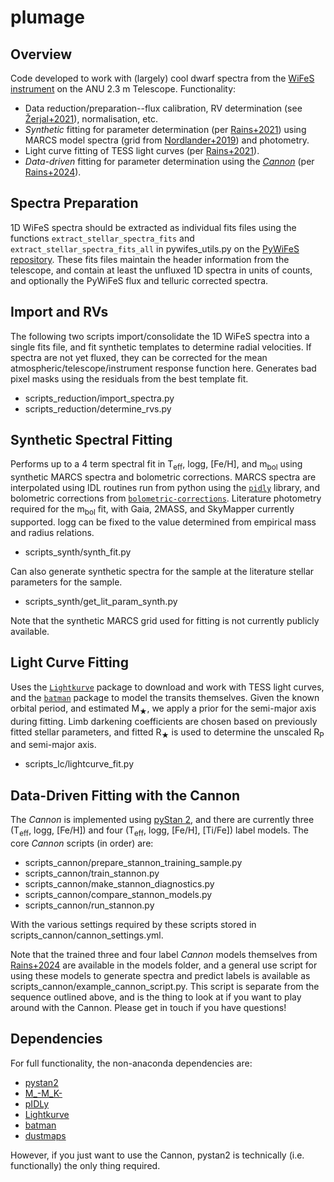 # plumage
## Overview
Code developed to work with (largely) cool dwarf spectra from the [WiFeS instrument](https://rsaa.anu.edu.au/observatories/instruments/wide-field-spectrograph-wifes) on the ANU 2.3 m Telescope. Functionality:
- Data reduction/preparation--flux calibration, RV determination (see [Žerjal+2021](https://ui.adsabs.harvard.edu/abs/2021MNRAS.503..938Z/abstract)), normalisation, etc.
- _Synthetic_ fitting for parameter determination (per [Rains+2021](https://ui.adsabs.harvard.edu/abs/2021MNRAS.504.5788R/abstract)) using MARCS model spectra (grid from [Nordlander+2019](https://ui.adsabs.harvard.edu/abs/2019MNRAS.488L.109N/abstract)) and photometry.
- Light curve fitting of TESS light curves (per [Rains+2021](https://ui.adsabs.harvard.edu/abs/2021MNRAS.504.5788R/abstract)).
- _Data-driven_ fitting for parameter determination using the [_Cannon_](https://ui.adsabs.harvard.edu/abs/2015ApJ...808...16N/abstract) (per [Rains+2024](https://doi.org/10.1093/mnras/stae560)).

## Spectra Preparation
1D WiFeS spectra should be extracted as individual fits files using the functions `extract_stellar_spectra_fits` and `extract_stellar_spectra_fits_all` in pywifes_utils.py on the [PyWiFeS repository](https://github.com/PyWiFeS/pipeline). These fits files maintain the header information from the telescope, and contain at least the unfluxed 1D spectra in units of counts, and optionally the PyWiFeS flux and telluric corrected spectra.

## Import and RVs
The following two scripts import/consolidate the 1D WiFeS spectra into a single fits file, and fit synthetic templates to determine radial velocities. If spectra are not yet fluxed, they can be corrected for the mean atmospheric/telescope/instrument response function here. Generates bad pixel masks using the residuals from the best template fit.
- scripts_reduction/import_spectra.py
- scripts_reduction/determine_rvs.py

## Synthetic Spectral Fitting
Performs up to a 4 term spectral fit in T<sub>eff</sub>, logg, [Fe/H], and m<sub>bol</sub> using synthetic MARCS spectra and bolometric corrections. MARCS spectra are interpolated using IDL routines run from python using the [`pidly`](https://github.com/anthonyjsmith/pIDLy) library, and bolometric corrections from [`bolometric-corrections`](https://github.com/casaluca/bolometric-corrections). Literature photometry required for the m<sub>bol</sub> fit, with Gaia, 2MASS, and SkyMapper currently supported. logg can be fixed to the value determined from empirical mass and radius relations.
- scripts_synth/synth_fit.py

Can also generate synthetic spectra for the sample at the literature stellar parameters for the sample.
- scripts_synth/get_lit_param_synth.py

Note that the synthetic MARCS grid used for fitting is not currently publicly available. 

## Light Curve Fitting
Uses the [`Lightkurve`](https://github.com/KeplerGO/lightkurve) package to download and work with TESS light curves, and the [`batman`](https://github.com/lkreidberg/batman) package to model the transits themselves. Given the known orbital period, and estimated M<sub>★</sub>, we apply a prior for the semi-major axis during fitting. Limb darkening coefficients are chosen based on previously fitted stellar parameters, and fitted R<sub>★</sub> is used to determine the unscaled R<sub>P</sub> and semi-major axis.
- scripts_lc/lightcurve_fit.py

## Data-Driven Fitting with the Cannon
The _Cannon_ is implemented using [pyStan 2](https://github.com/stan-dev/pystan2), and there are currently three (T<sub>eff</sub>, logg, [Fe/H]) and four (T<sub>eff</sub>, logg, [Fe/H], [Ti/Fe]) label models. The core _Cannon_ scripts (in order) are:
- scripts_cannon/prepare_stannon_training_sample.py
- scripts_cannon/train_stannon.py
- scripts_cannon/make_stannon_diagnostics.py
- scripts_cannon/compare_stannon_models.py
- scripts_cannon/run_stannon.py

With the various settings required by these scripts stored in scripts_cannon/cannon_settings.yml.

Note that the trained three and four label _Cannon_ models themselves from [Rains+2024](https://doi.org/10.1093/mnras/stae560) are available in the models folder, and a general use script for using these models to generate spectra and predict labels is available as scripts_cannon/example_cannon_script.py. This script is separate from the sequence outlined above, and is the thing to look at if you want to play around with the Cannon. Please get in touch if you have questions!

## Dependencies
For full functionality, the non-anaconda dependencies are:
- [pystan2](https://github.com/stan-dev/pystan2)
- [M_-M_K-](https://github.com/awmann/M_-M_K-)
- [pIDLy](https://github.com/anthonyjsmith/pIDLy)
- [Lightkurve](https://docs.lightkurve.org/)
- [batman](https://lkreidberg.github.io/batman/docs/html/index.html)
- [dustmaps](https://dustmaps.readthedocs.io/en/latest/)

However, if you just want to use the Cannon, pystan2 is technically (i.e. functionally) the only thing required.
